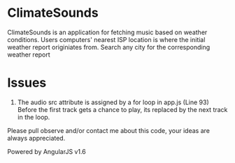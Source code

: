 # ClimateSounds
ClimateSounds is an application for fetching music based on weather conditions.
Users computers' nearest ISP location is where the initial weather report originiates from.
Search any city for the corresponding weather report

# Issues
1. The audio src attribute is assigned by a for loop in app.js (Line 93)
Before the first track gets a chance to play, its replaced by the next track in the loop.

Please pull observe and/or contact me about this code, your ideas are always appreciated.


Powered by AngularJS v1.6
